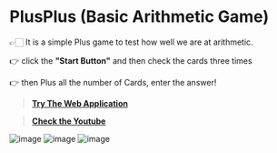 # PlusPlus (Basic Arithmetic Game)
 👉🏻 It is a simple Plus game to test how well we are at arithmetic.
 
 👉 click the **"Start Button"** and then check the cards three times 
 
 👉 then Plus all the number of Cards, enter the answer!
 
 >**[Try The Web Application](https://plusplus1.vercel.app/)**
 
 >**[Check the Youtube]( https://youtu.be/3v4QWCMZ-g8 )**
 
![image](https://user-images.githubusercontent.com/88071251/198875687-584a89ba-af0f-4b04-9c61-51b978092f5c.png)
![image](https://user-images.githubusercontent.com/88071251/198875700-67f2bbea-eb51-4bf1-a5f4-fb0b4e5264e5.png)
![image](https://user-images.githubusercontent.com/88071251/198875681-b13c9dff-d57e-4b74-8d8f-0939341b544c.png)
